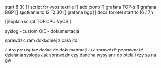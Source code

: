 start 8:30
[] script for vyos textfile
[] add crono
[] grafana TOP-s
[] grafana BGP
[] spotkanie
to 12
12:30
[] grafana bgp
[] docs for otel start
to 16 / 7h

[[Explain scirpt TOP CPU VyOS]]



syslog - custom OID - dokumentacja 

sprawdzic ram dokladniej z cash itd

Jutro proszę tez dodac do dokumentacji
Jak sprawdzić poprawność działania sysloga
Jak sprawdzić czy dane sa wysylane do otela i czy sa na gw
